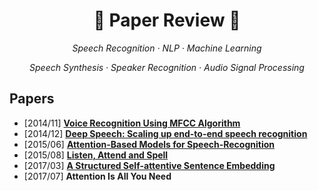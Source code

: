 # <h1 align="center">:star2: Paper Review :star2:</h1>
  
<p align=center><i> Speech Recognition · NLP · Machine Learning </i></p>  
<p align=center><i> Speech Synthesis · Speaker Recognition · Audio Signal Processing </i></p>  
  
## Papers  
* \[2014/11\] [**Voice Recognition Using MFCC Algorithm**](https://blog.naver.com/sooftware/221661644808)    
* \[2014/12\] [**Deep Speech: Scaling up end-to-end speech recognition**](https://github.com/sh951011/Paper-Review/blob/master/Review/Deep%20Speech-Scaling%20up%20end-to-end%20speech%20recognition.md) 
* \[2015/06\] [**Attention-Based Models for Speech-Recognition**](https://github.com/sh951011/Paper-Review/blob/master/Review/Attention-Based%20Models%20for%20Speech%20Recognition.md) 
* \[2015/08\] [**Listen, Attend and Spell**](https://github.com/sh951011/Paper-Review/blob/master/Review/Listen%2C%20Attend%20and%20Spell.md) 
* \[2017/03\] [**A Structured Self-attentive Sentence Embedding**](https://github.com/sh951011/Paper-Review/blob/master/Review/A%20Structured%20Self-attentive%20Sentence%20Embedding.md)
* \[2017/07\] **Attention Is All You Need** 
